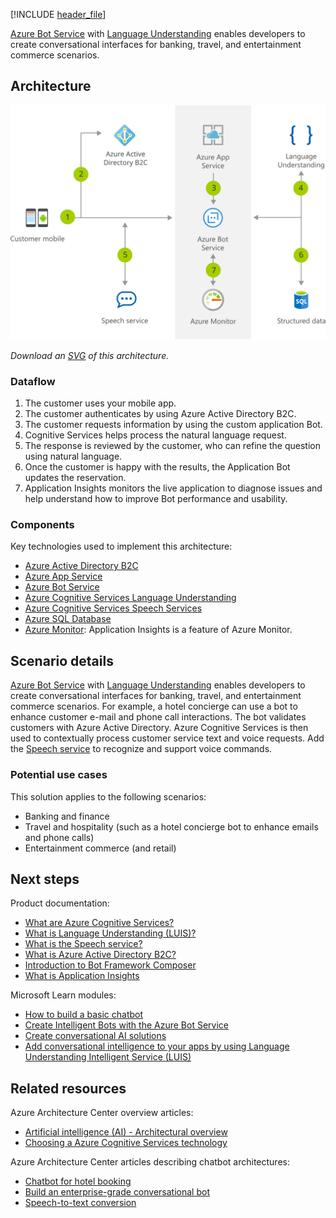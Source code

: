 [!INCLUDE [header_file](../../../includes/sol-idea-header.md)]

[Azure Bot Service](/azure/bot-service) with [Language Understanding](/azure/cognitive-services/luis) enables developers to create conversational interfaces for banking, travel, and entertainment commerce scenarios.

## Architecture

![Architectural diagram: example of e-commerce chatbot for customer service requests.](../media/commerce-chatbot-customer-service.svg)

*Download an [SVG](../media/commerce-chatbot-customer-service.svg) of this architecture.*

### Dataflow

1. The customer uses your mobile app.
1. The customer authenticates by using Azure Active Directory B2C.
1. The customer requests information by using the custom application Bot.
1. Cognitive Services helps process the natural language request.
1. The response is reviewed by the customer, who can refine the question using natural language.
1. Once the customer is happy with the results, the Application Bot updates the reservation.
1. Application Insights monitors the live application to diagnose issues and help understand how to improve Bot performance and usability.

### Components

Key technologies used to implement this architecture:

* [Azure Active Directory B2C](https://azure.microsoft.com/services/active-directory/external-identities/b2c)
* [Azure App Service](https://azure.microsoft.com/services/app-service)
* [Azure Bot Service](https://azure.microsoft.com/services/bot-service)
* [Azure Cognitive Services Language Understanding](https://azure.microsoft.com/services/cognitive-services/language-understanding-intelligent-service)
* [Azure Cognitive Services Speech Services](https://azure.microsoft.com/services/cognitive-services/speech-services)
* [Azure SQL Database](https://azure.microsoft.com/services/sql-database)
* [Azure Monitor](https://azure.microsoft.com/services/monitor): Application Insights is a feature of Azure Monitor.

## Scenario details

[Azure Bot Service](/azure/bot-service) with [Language Understanding](/azure/cognitive-services/luis) enables developers to create conversational interfaces for banking, travel, and entertainment commerce scenarios. For example, a hotel concierge can use a bot to enhance customer e-mail and phone call interactions. The bot validates customers with Azure Active Directory. Azure Cognitive Services is then used to contextually process customer service text and voice requests. Add the [Speech service](/azure/cognitive-services/speech-service) to recognize and support voice commands.

### Potential use cases

This solution applies to the following scenarios:

- Banking and finance
- Travel and hospitality (such as a hotel concierge bot to enhance emails and phone calls)
- Entertainment commerce (and retail)

## Next steps

Product documentation:

* [What are Azure Cognitive Services?](/azure/cognitive-services/what-are-cognitive-services)
* [What is Language Understanding (LUIS)?](/azure/cognitive-services/luis/what-is-luis)
* [What is the Speech service?](/azure/cognitive-services/speech-service/overview)
* [What is Azure Active Directory B2C?](/azure/active-directory-b2c/overview)
* [Introduction to Bot Framework Composer](/composer/introduction)
* [What is Application Insights](/azure/azure-monitor/app/app-insights-overview)

Microsoft Learn modules:

* [How to build a basic chatbot](/learn/modules/how-build-basic-chatbot)
* [Create Intelligent Bots with the Azure Bot Service](/learn/paths/create-bots-with-the-azure-bot-service)
* [Create conversational AI solutions](/learn/paths/create-conversational-ai-solutions)
* [Add conversational intelligence to your apps by using Language Understanding Intelligent Service (LUIS)](/learn/modules/create-and-publish-a-luis-model)

## Related resources

Azure Architecture Center overview articles:

* [Artificial intelligence (AI) - Architectural overview](../../data-guide/big-data/ai-overview.md)
* [Choosing a Azure Cognitive Services technology](../../data-guide/technology-choices/cognitive-services.md)

Azure Architecture Center articles describing chatbot architectures:

* [Chatbot for hotel booking](../../example-scenario/ai/commerce-chatbot.yml)
* [Build an enterprise-grade conversational bot](../../reference-architectures/ai/conversational-bot.yml)
* [Speech-to-text conversion](/azure/architecture/example-scenario/ai/speech-to-text-transcription-analytics)